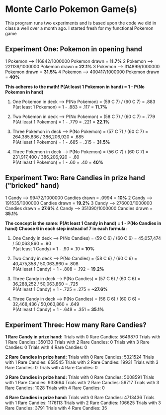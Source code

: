 # Monte Carlo Pokemon Game(s)

This program runs two experiments and is based upon the code we did in class a well over a month ago.
I started fresh for my functional Pokemon game


## Experiment One: Pokemon in opening hand
1 Pokemon --> 116842/1000000 Pokemon drawn = **11.7%**
2 Pokemon --> 221139/1000000 Pokemon drawn = **22.1%**
3 Pokemon --> 314899/1000000 Pokemon drawn = **31.5%**
4 Pokemon --> 400417/1000000 Pokemon drawn = **40%**

**This adheres to the math!**
**P(At least 1 Pokemon in hand) = 1 - P(No Pokemon in hand)**

1. One Pokemon in deck --> P(No Pokemon) = (59 C 7) / (60 C 7) = .883
   <br>P(at least 1 Pokemon) = 1 - .883 = .117 = **11.7%**

3. Two Pokemon in deck --> P(No Pokemon) = (58 C 7) / (60 C 7) = .779
   <br>P(At least 1 Pokemon) = 1 - .779 = .221 = **22.1%**

5. Three Pokemon in deck --> P(No Pokemon) = (57 C 7) / (60 C 7) = 264,385,836 / 386,206,920 = .685
   <br>P(At least 1 Pokemon) = 1 - .685 = .315 = **31.5%**

6. Three Pokemon in deck --> P(No Pokemon) = (56 C 7) / (60 C 7) = 231,917,400 / 386,206,920 = .60
   <br>P(At least 1 Pokemon) = 1 - .60 = .40 = **40%**



## Experiment Two: Rare Candies in prize hand ("bricked" hand)

1 Candy --> 99472/1000000 Candies drawn = .0994 = **10%**
2 Candy --> 191535/1000000 Candies drawn = **19.2%**
3 Candy --> 276003/1000000 Candies drawn = **27.6%**
4 Candy --> 351390/1000000 Candies drawn = **35.1%**

**The concept is the same:**
**P(At least 1 Candy in hand) = 1 - P(No Candies in hand)**
**Choose 6 in each step instead of 7 in each formula:**

1. One Candy in deck --> P(No Candies) = (59 C 6) / (60 C 6) = 45,057,474 / 50,063,860 = .90
   <br>P(at least 1 Candy) = 1 - .90 = .10 = **10%**

2. Two Candy in deck --> P(No Candies) = (58 C 6) / (60 C 6) = 40,475,358 / 50,063,860 = .808
   <br>P(At least 1 Candy) = 1 - .808 = .192 = **19.2%**

3. Three Candy in deck --> P(No Candies) = (57 C 6) / (60 C 6) = 36,288,252 / 50,063,860 = .725
   <br>P(At least 1 Candy) = 1 - .725 = .275 = **~27.6%**

4. Three Candy in deck --> P(No Candies) = (56 C 6) / (60 C 6) = 32,468,436 / 50,063,860 = .649
   <br>P(At least 1 Candy) = 1 - .649 = .351 = **35.1%**

## Experiment Three: How many Rare Candies?

**1 Rare Candy in prize hand:**
Trials with 0 Rare Candies: 5649870
Trials with 1 Rare Candies: 350130
Trials with 2 Rare Candies: 0
Trials with 3 Rare Candies: 0
Trials with 4 Rare Candies: 0

**2 Rare Candies in prize hand:**
Trials with 0 Rare Candies: 5321524
Trials with 1 Rare Candies: 658545
Trials with 2 Rare Candies: 19931
Trials with 3 Rare Candies: 0
Trials with 4 Rare Candies: 0

**3 Rare Candies in prize hand:**
Trials with 0 Rare Candies: 5008591
Trials with 1 Rare Candies: 933664
Trials with 2 Rare Candies: 56717
Trials with 3 Rare Candies: 1028
Trials with 4 Rare Candies: 0

**4 Rare Candies in prize hand:**
Trials with 0 Rare Candies: 4713436
Trials with 1 Rare Candies: 1176113
Trials with 2 Rare Candies: 106625
Trials with 3 Rare Candies: 3791
Trials with 4 Rare Candies: 35

